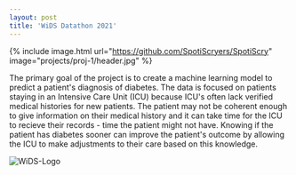 ```yaml
---
layout: post
title: 'WiDS Datathon 2021'
---
```

{% include image.html url="https://github.com/SpotiScryers/SpotiScry" image="projects/proj-1/header.jpg" %}  

The primary goal of the project is to create a machine learning model to predict a patient's diagnosis of diabetes. The data is focused on patients staying in an Intensive Care Unit (ICU) because ICU's often lack verified medical histories for new patients. The patient may not be coherent enough to give information on their medical history and it can take time for the ICU to recieve their records - time the patient might not have. Knowing if the patient has diabetes sooner can improve the patient's outcome by allowing the ICU to make adjustments to their care based on this knowledge.

![WiDS-Logo](https://www.widsconference.org/uploads/5/5/8/3/55834673/wids-matrix-1line.jpg)
